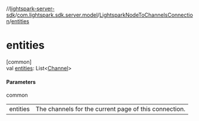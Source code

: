//[lightspark-server-sdk](../../../index.md)/[com.lightspark.sdk.server.model](../index.md)/[LightsparkNodeToChannelsConnection](index.md)/[entities](entities.md)

# entities

[common]\
val [entities](entities.md): List&lt;[Channel](../-channel/index.md)&gt;

#### Parameters

common

| | |
|---|---|
| entities | The channels for the current page of this connection. |
